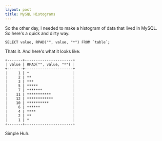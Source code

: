 ```yaml
---
layout: post
title: MySQL Histograms
---
```


So the other day, I needed to make a histogram of data that lived in MySQL.  So here's a quick and dirty way.

    SELECT value, RPAD("", value, "*") FROM `table`;

Thats it.  And here's what it looks like:

    +-------+----------------------+
    | value | RPAD("", value, "*") |
    +-------+----------------------+
    |     1 | *                    |
    |     2 | **                   |
    |     3 | ***                  |
    |     5 | *****                |
    |     7 | *******              |
    |    11 | ***********          |
    |    12 | ************         |
    |    10 | **********           |
    |     6 | ******               |
    |     4 | ****                 |
    |     2 | **                   |
    |     1 | *                    |
    +-------+----------------------+

Simple Huh.
